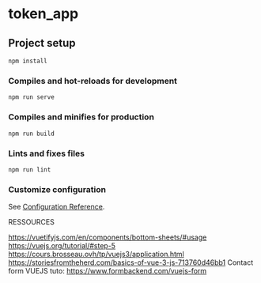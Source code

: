 # token_app

## Project setup
```
npm install
```

### Compiles and hot-reloads for development
```
npm run serve
```

### Compiles and minifies for production
```
npm run build
```

### Lints and fixes files
```
npm run lint
```

### Customize configuration
See [Configuration Reference](https://cli.vuejs.org/config/).


RESSOURCES

https://vuetifyjs.com/en/components/bottom-sheets/#usage
https://vuejs.org/tutorial/#step-5
https://cours.brosseau.ovh/tp/vuejs3/application.html
https://storiesfromtheherd.com/basics-of-vue-3-js-713760d46bb1
Contact form VUEJS tuto: https://www.formbackend.com/vuejs-form
